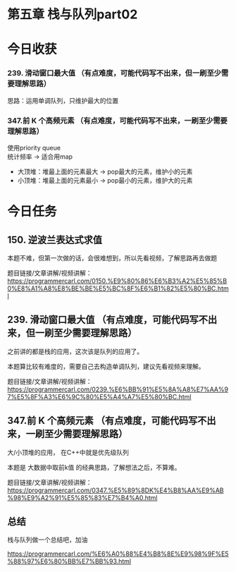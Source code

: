 # 第五章 栈与队列part02

# 今日收获
### 239. 滑动窗口最大值 （有点难度，可能代码写不出来，但一刷至少需要理解思路）
思路：运用单调队列，只维护最大的位置

### 347.前 K 个高频元素  （有点难度，可能代码写不出来，一刷至少需要理解思路）
使用priority queue  
统计频率 -> 适合用map
- 大顶堆：堆最上面的元素最大 -> pop最大的元素，维护小的元素
- 小顶堆：堆最上面的元素最小 -> pop最小的元素，维护大的元素

# 今日任务
## 150. 逆波兰表达式求值 

本题不难，但第一次做的话，会很难想到，所以先看视频，了解思路再去做题 

题目链接/文章讲解/视频讲解：https://programmercarl.com/0150.%E9%80%86%E6%B3%A2%E5%85%B0%E8%A1%A8%E8%BE%BE%E5%BC%8F%E6%B1%82%E5%80%BC.html  


## 239. 滑动窗口最大值 （有点难度，可能代码写不出来，但一刷至少需要理解思路）

之前讲的都是栈的应用，这次该是队列的应用了。

本题算比较有难度的，需要自己去构造单调队列，建议先看视频来理解。 

题目链接/文章讲解/视频讲解：https://programmercarl.com/0239.%E6%BB%91%E5%8A%A8%E7%AA%97%E5%8F%A3%E6%9C%80%E5%A4%A7%E5%80%BC.html 


## 347.前 K 个高频元素  （有点难度，可能代码写不出来，一刷至少需要理解思路）

大/小顶堆的应用， 在C++中就是优先级队列 

本题是 大数据中取前k值 的经典思路，了解想法之后，不算难。

题目链接/文章讲解/视频讲解：https://programmercarl.com/0347.%E5%89%8DK%E4%B8%AA%E9%AB%98%E9%A2%91%E5%85%83%E7%B4%A0.html  


## 总结 

栈与队列做一个总结吧，加油

https://programmercarl.com/%E6%A0%88%E4%B8%8E%E9%98%9F%E5%88%97%E6%80%BB%E7%BB%93.html  

